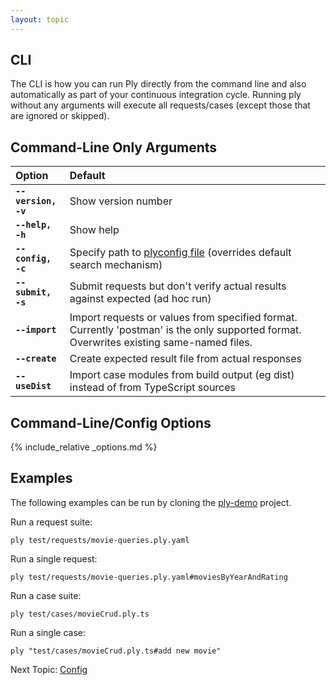 ```yaml
---
layout: topic
---
```

## CLI
The CLI is how you can run Ply directly from the command line and also automatically as part of your 
continuous integration cycle. Running ply without any arguments will execute all requests/cases (except
those that are ignored or skipped).

## Command-Line Only Arguments

| Option | Default |
| :----- | :------ |
| **<code>--version, -v</code>** | Show version number
| **<code>--help, -h</code>** | Show help
| **<code>--config, -c</code>** | Specify path to [plyconfig file](config) (overrides default search mechanism)
| **<code>--submit, -s</code>** | Submit requests but don't verify actual results against expected (ad hoc run)
| **<code>--import</code>** | Import requests or values from specified format. Currently 'postman' is the only supported format. Overwrites existing same-named files.
| **<code>--create</code>** | Create expected result file from actual responses
| **<code>--useDist</code>** | Import case modules from build output (eg dist) instead of from TypeScript sources

## Command-Line/Config Options
{% include_relative _options.md %}


## Examples
The following examples can be run by cloning the [ply-demo](https://github.com/ply-ct/ply-demo) project.

Run a request suite:
```
ply test/requests/movie-queries.ply.yaml
```

Run a single request:
```
ply test/requests/movie-queries.ply.yaml#moviesByYearAndRating
```

Run a case suite:
```
ply test/cases/movieCrud.ply.ts
```

Run a single case:
```
ply "test/cases/movieCrud.ply.ts#add new movie"
```

Next Topic: [Config](config)
